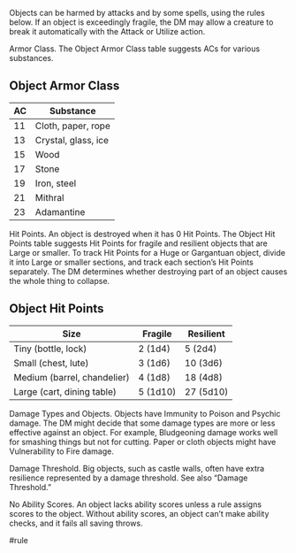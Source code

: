 Objects can be harmed by attacks and by some spells, using the rules below. If an object is exceedingly fragile, the DM may allow a creature to break it automatically with the Attack or Utilize action.

Armor Class. The Object Armor Class table suggests ACs for various substances.
## Object Armor Class
| AC  | Substance           |
| --- | ------------------- |
| 11  | Cloth, paper, rope  |
| 13  | Crystal, glass, ice |
| 15  | Wood                |
| 17  | Stone               |
| 19  | Iron, steel         |
| 21  | Mithral             |
| 23  | Adamantine          |

Hit Points. An object is destroyed when it has 0 Hit Points. The Object Hit Points table suggests Hit Points for fragile and resilient objects that are Large or smaller. To track Hit Points for a Huge or Gargantuan object, divide it into Large or smaller sections, and track each section’s Hit Points separately. The DM determines whether destroying part of an object causes the whole thing to collapse.
## Object Hit Points
| Size                        | Fragile  | Resilient |
| --------------------------- | -------- | --------- |
| Tiny (bottle, lock)         | 2 (1d4)  | 5 (2d4)   |
| Small (chest, lute)         | 3 (1d6)  | 10 (3d6)  |
| Medium (barrel, chandelier) | 4 (1d8)  | 18 (4d8)  |
| Large (cart, dining table)  | 5 (1d10) | 27 (5d10) |

Damage Types and Objects. Objects have Immunity to Poison and Psychic damage. The DM might decide that some damage types are more or less effective against an object. For example, Bludgeoning damage works well for smashing things but not for cutting. Paper or cloth objects might have Vulnerability to Fire damage.

Damage Threshold. Big objects, such as castle walls, often have extra resilience represented by a damage threshold. See also “Damage Threshold.”

No Ability Scores. An object lacks ability scores unless a rule assigns scores to the object. Without ability scores, an object can’t make ability checks, and it fails all saving throws.

#rule